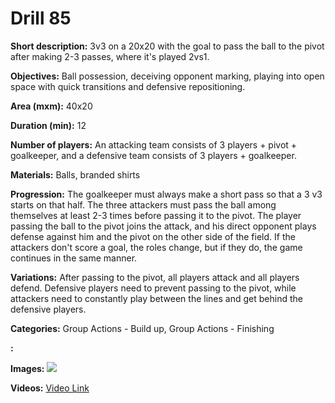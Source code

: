 # Drill 85

**Short description:**
3v3 on a 20x20 with the goal to pass the ball to the pivot after making 2-3 passes, where it's played 2vs1.

**Objectives:**
Ball possession, deceiving opponent marking, playing into open space with quick transitions and defensive repositioning.

**Area (mxm):**
40x20

**Duration (min):**
12

**Number of players:**
An attacking team consists of 3 players + pivot + goalkeeper, and a defensive team consists of 3 players + goalkeeper.

**Materials:**
Balls, branded shirts

**Progression:**
The goalkeeper must always make a short pass so that a 3 v3 starts on that half. The three attackers must pass the ball among themselves at least 2-3 times before passing it to the pivot. The player passing the ball to the pivot joins the attack, and his direct opponent plays defense against him and the pivot on the other side of the field. If the attackers don't score a goal, the roles change, but if they do, the game continues in the same manner.

**Variations:**
After passing to the pivot, all players attack and all players defend. Defensive players need to prevent passing to the pivot, while attackers need to constantly play between the lines and get behind the defensive players.

**Categories:**
Group Actions - Build up, Group Actions - Finishing

**:**


**Images:**
![](https://www.coachingfutsal.com/\images\de8d97e6da2b42c4834334cfd2896ddc53bb0f36e94ed0e3f3248d31c03dcd1aea71ffa64bcf9d2ac57f89268d8b5e252bed1210c47b07f9bb31cc788e4538a84db209e435b8d.jpg)

**Videos:**
[Video Link](https://www.youtube.com/embed/mDVnP1XaN4s)

